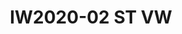 ---
title: IW2020-02 ST VW
featured: true
tags:
- Island
width: 20
length: 20
description: Asymmetrically styled for perfection. Large arch resting on a mega LED
  video wall that will outshine your competitors. Integrated storage space and smart
  curved sign has lots of space to promote your brand message.</br></br>Includes:<ul><li>All
  Hardware as shown</li><li>New Graphics with your artwork</li><li>Lights</li><li>Counter</li><li>Furniture*
  (as per availability)</li><li>Friendly Expert Project Management</li><li>Video wall
  is not included</li></ul></br>Rent excludes flooring</br>*Own excludes furniture,
  flooring & monitors
rent: 41990
own: 83900
obj: 506fa270b24e440eb8010803d918fc48
images:
- url: assets/img/booths/IS2020-02-ST-VW/1.jpg
- url: assets/img/booths/IS2020-02-ST-VW/2.jpg
- url: assets/img/booths/IS2020-02-ST-VW/3.jpg
- url: assets/img/booths/IS2020-02-ST-VW/4.jpg
- url: assets/img/booths/IS2020-02-ST-VW/5.jpg
- url: assets/img/booths/IS2020-02-ST-VW/6.jpg
---